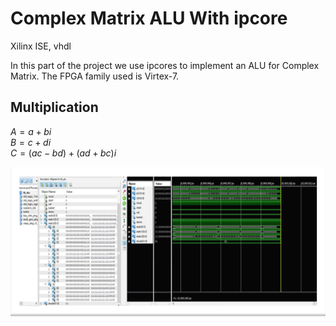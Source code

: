 # Complex Matrix ALU With ipcore
Xilinx ISE, vhdl

In this part of the project we use ipcores to implement an ALU for Complex Matrix. The FPGA family used is Virtex-7. 

## Multiplication

$A= a + bi$<br>
$B = c + di$<br>
$C = (ac-bd) + (ad+bc)i$<br>

![Alt text](multip.png)
